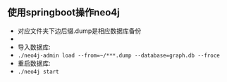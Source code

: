 ## 使用springboot操作neo4j

* 对应文件夹下边后缀.dump是相应数据库备份
* 
* 导入数据库:
* `./neo4j-admin load --from=~/***.dump --database=graph.db --froce`
* 重启数据库:
* `./neo4j start`
